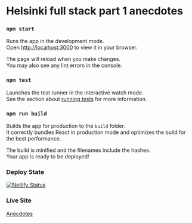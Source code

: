 # Helsinki full stack part 1 anecdotes 

### `npm start`

Runs the app in the development mode.\
Open [http://localhost:3000](http://localhost:3000) to view it in your browser.

The page will reload when you make changes.\
You may also see any lint errors in the console.

### `npm test`

Launches the test runner in the interactive watch mode.\
See the section about [running tests](https://facebook.github.io/create-react-app/docs/running-tests) for more information.

### `npm run build`

Builds the app for production to the `build` folder.\
It correctly bundles React in production mode and optimizes the build for the best performance.

The build is minified and the filenames include the hashes.\
Your app is ready to be deployed!

### Deploy State 
[![Netlify Status](https://api.netlify.com/api/v1/badges/d4863f86-906a-4da0-93cb-a4ae6e1e0878/deploy-status)](https://app.netlify.com/sites/astounding-valkyrie-a88601/deploys)
### Live Site 
[Anecdotes](https://astounding-valkyrie-a88601.netlify.app/)